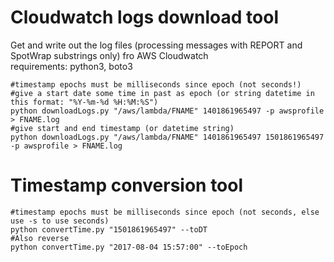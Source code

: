 # Cloudwatch logs download tool
Get and write out the log files (processing messages with REPORT and SpotWrap substrings only) fro AWS Cloudwatch  
requirements: python3, boto3
```
#timestamp epochs must be milliseconds since epoch (not seconds!)
#give a start date some time in past as epoch (or string datetime in this format: "%Y-%m-%d %H:%M:%S")
python downloadLogs.py "/aws/lambda/FNAME" 1401861965497 -p awsprofile > FNAME.log
#give start and end timestamp (or datetime string)
python downloadLogs.py "/aws/lambda/FNAME" 1401861965497 1501861965497 -p awsprofile > FNAME.log
```

# Timestamp conversion tool
```
#timestamp epochs must be milliseconds since epoch (not seconds, else use -s to use seconds)
python convertTime.py "1501861965497" --toDT
#Also reverse
python convertTime.py "2017-08-04 15:57:00" --toEpoch
```
